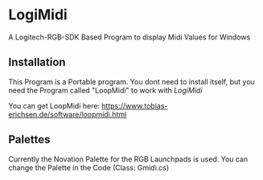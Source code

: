 # LogiMidi
A Logitech-RGB-SDK Based Program to display Midi Values for Windows

## Installation
This Program is a Portable program. You dont need to install itself, but you need the Program called "LoopMidi" to work with *LogiMidi*

You can get LoopMidi here: https://www.tobias-erichsen.de/software/loopmidi.html

## Palettes

Currently the Novation Palette for the RGB Launchpads is used.
You can change the Palette in the Code (Class: Gmidi.cs)
